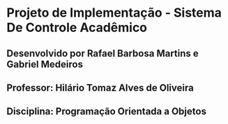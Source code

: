 # Projeto de Implementação - Sistema De Controle Acadêmico

## Desenvolvido por Rafael Barbosa Martins e Gabriel Medeiros
## Professor: Hilário Tomaz Alves de Oliveira
## Disciplina: Programação Orientada a Objetos
